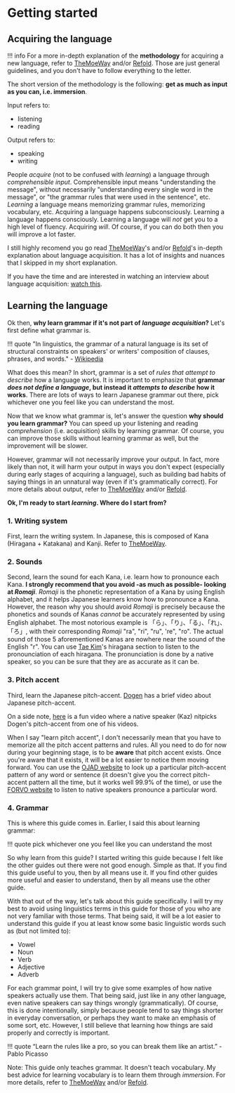 # Getting started

## Acquiring the language

!!! info
    For a more in-depth explanation of the **methodology** for acquiring a new language, refer to [TheMoeWay](https://learnjapanese.moe/) and/or [Refold](https://refold.la/). Those are just general guidelines, and you don't have to follow everything to the letter.

The short version of the methodology is the following: **get as much as input as you can, i.e. immersion**. 

Input refers to:

- listening
- reading

Output refers to:

- speaking
- writing

People *acquire* (not to be confused with *learning*) a language through *comprehensible input*. Comprehensible input means "understanding the message", without necessarily "understanding every single word in the message", or "the grammar rules that were used in the sentence", etc. *Learning* a language means memorizing grammar rules, memorizing vocabulary, etc. Acquiring a language happens subconsciously. Learning a language happens consciously. Learning a language will *not* get you to a high level of fluency. Acquiring *will*. Of course, if you can do both then you will improve a lot faster.

I still highly recomend you go read [TheMoeWay](https://learnjapanese.moe/)'s and/or [Refold](https://refold.la/)'s in-depth explanation about language acquisition. It has a lot of insights and nuances that I skipped in my short explanation.

If you have the time and are interested in watching an interview about language acquisition: [watch this](https://youtu.be/_VYfpL6lcjE).

## Learning the language

Ok then, **why learn grammar if it's not part of *language acquisition*?** Let's first define what grammar is.  

!!! quote
    "In linguistics, the grammar of a natural language is its set of structural constraints on speakers' or writers' composition of clauses, phrases, and words." - [Wikipedia](https://en.wikipedia.org/wiki/Grammar)

What does this mean? In short, grammar is a set of *rules that attempt to describe* how a language works. It is important to emphasize that **grammar *does not define a language*, but instead it *attempts to describe* how it works**. There are lots of ways to learn Japanese grammar out there, pick whichever one you feel like you can understand the most. 

Now that we know what grammar is, let's answer the question **why should you learn grammar?** You can speed up your listening and reading *comprehension* (i.e. acquisition) skills by learning grammar. Of course, you can improve those skills  without learning grammar as well, but the improvement will be slower. 

However, grammar will not necessarily improve your output. In fact, more likely than not, it will harm your output in ways you don't expect (especially during early stages of acquiring a language), such as building bad habits of saying things in an unnatural way (even if it's grammatically correct). For more details about output, refer to [TheMoeWay](https://learnjapanese.moe/speaking/#heres-why-it-may-be-a-good-idea-talking-to-natives) and/or [Refold](https://refold.la/roadmap).

**Ok, I'm ready to start *learning*. Where do I start from?**  

### 1. Writing system

First, learn the writing system. In Japanese, this is composed of Kana (Hiragana + Katakana) and Kanji. Refer to [TheMoeWay](https://learnjapanese.moe/guide/#learning-japanese-effectively).

### 2. Sounds

Second, learn the sound for each Kana, i.e. learn how to pronounce each Kana. **I strongly recommend that you avoid -as much as possible- looking at *Romaji***. *Romaji* is the phonetic representation of a Kana by using English alphabet, and it helps Japanese learners know how to pronounce a Kana. However, the reason why you should avoid *Romaji* is precisely because the phonetics and sounds of Kanas *cannot* be accurately represented by using English alphabet. The most notorious example is 「ら」、「り」、「る」、「れ」、「ろ」, with their corresponding *Romaji* "ra", "ri", "ru", 're", "ro". The actual sound of those 5 aforementioned Kanas are nowhere near the sound of the English "r". You can use [Tae Kim](http://www.guidetojapanese.org/learn/grammar/hiragana)'s hiragana section to listen to the pronounciation of each hiragana. The pronunciation is done by a native speaker, so you can be sure that they are as accurate as it can be.

### 3. Pitch accent

Third, learn the Japanese pitch-accent. [Dogen](https://youtu.be/O6AoilGEers) has a brief video about Japanese pitch-accent.

On a side note, [here](https://youtu.be/XE5M-MP5ngg) is a fun video where a native speaker (Kaz) nitpicks Dogen's pitch-accent from one of his videos.

When I say "learn pitch accent", I don't necessarily mean that you have to memorize all the pitch accent patterns and rules. All you need to do for now during your beginning stage, is to be **aware** that pitch accent exists. Once you're aware that it exists, it will be a lot easier to notice them moving forward. You can use the [OJAD website](http://www.gavo.t.u-tokyo.ac.jp/ojad/eng/phrasing/index) to look up a particular pitch-accent pattern of any word or sentence (it doesn't give you the correct pitch-accent pattern all the time, but it works well 99.9% of the time), or use the [FORVO website](https://forvo.com/) to listen to native speakers pronounce a particular word.

### 4. Grammar

This is where this guide comes in. Earlier, I said this about learning grammar:

!!! quote
    pick whichever one you feel like you can understand the most
    
So why learn from this guide? I started writing this guide because I felt like the other guides out there were not good enough. Simple as that. If you find this guide useful to you, then by all means use it. If you find other guides more useful and easier to understand, then by all means use the other guide.

With that out of the way, let's talk about this guide specifically. I will try my best to avoid using linguistics terms in this guide for those of you who are not very familiar with those terms. That being said, it will be a lot easier to understand this guide if you at least know some basic linguistic words such as (but not limited to):

- Vowel
- Noun
- Verb
- Adjective
- Adverb

For each grammar point, I will try to give some examples of how native speakers actually use them. That being said, just like in any other language, even native speakers can say things wrongly (grammatically). Of course, this is done intentionally, simply because people tend to say things shorter in everyday conversation, or perhaps they want to make an emphasis of some sort, etc. However, I still believe that learning how things are said properly and correctly is important. 

!!! quote
    “Learn the rules like a pro, so you can break them like an artist.” - Pablo Picasso

Note: This guide only teaches grammar. It doesn't teach vocabulary. My best advice for learning vocabulary is to learn them through *immersion*. For more details, refer to [TheMoeWay](https://learnjapanese.moe/guide/#vocabulary) and/or [Refold](https://refold.la/roadmap). 